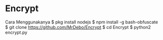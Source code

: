 # Encrypt
Cara Menggunakanya
$ pkg install nodejs
$ npm install -g bash-obfuscate
$ git clone https://github.com/MrDebo/Encrypt
$ cd Encrypt
$ python2 encrypt.py
